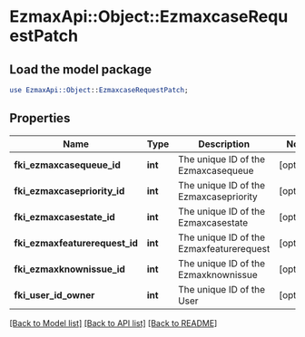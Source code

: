 # EzmaxApi::Object::EzmaxcaseRequestPatch

## Load the model package
```perl
use EzmaxApi::Object::EzmaxcaseRequestPatch;
```

## Properties
Name | Type | Description | Notes
------------ | ------------- | ------------- | -------------
**fki_ezmaxcasequeue_id** | **int** | The unique ID of the Ezmaxcasequeue | [optional] 
**fki_ezmaxcasepriority_id** | **int** | The unique ID of the Ezmaxcasepriority | [optional] 
**fki_ezmaxcasestate_id** | **int** | The unique ID of the Ezmaxcasestate | [optional] 
**fki_ezmaxfeaturerequest_id** | **int** | The unique ID of the Ezmaxfeaturerequest | [optional] 
**fki_ezmaxknownissue_id** | **int** | The unique ID of the Ezmaxknownissue | [optional] 
**fki_user_id_owner** | **int** | The unique ID of the User | [optional] 

[[Back to Model list]](../README.md#documentation-for-models) [[Back to API list]](../README.md#documentation-for-api-endpoints) [[Back to README]](../README.md)


